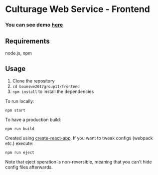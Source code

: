 # Culturage Web Service - Frontend 

### You can see demo [here](http://culturage.s3-website-us-east-1.amazonaws.com/)

## Requirements
node.js, npm

## Usage
1. Clone the repository
2. `cd bounswe2017group11/frontend`
3. `npm install` to install the dependencies

To run locally:

`npm start`


To have a production build:

`npm run build`


Created using [create-react-app](https://github.com/facebookincubator/create-react-app). If you want to tweak configs (webpack etc.) execute:

`npm run eject`

Note that eject operation is non-reversible, meaning that you can't hide config files afterwards.